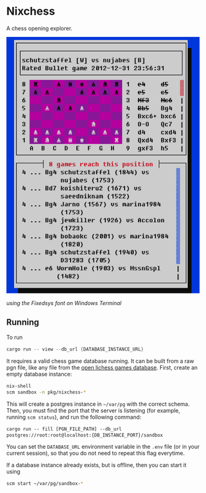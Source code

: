 # Nixchess

A chess opening explorer.

![Screenshot of chessboard in terminal](./screenshot.png "Screenshot of chess board in terminal")

*using the Fixedsys font on Windows Terminal*

## Running
To run
```rs
cargo run -- view --db_url {DATABASE_INSTANCE_URL}
```
It requires a valid chess game database running. It can be built from a raw pgn file, like any file from the [open lichess games database](https://database.lichess.org/). First, create an empty database instance:
```sh
nix-shell
scm sandbox -n pkg/nixchess-*
```
This will create a postgres instance in `~/var/pg` with the correct schema. Then, you must find the port that the server is listening (for example, running `scm status`), and run the following command:
```
cargo run -- fill [PGN_FILE_PATH] --db_url postgres://root:root@localhost:{DB_INSTANCE_PORT}/sandbox
```
You can set the `DATABASE_URL` environment variable in the `.env` file (or in your current session), so that you do not need to repeat this flag everytime.

If a database instance already exists, but is offline, then you can start it using
```sh
scm start ~/var/pg/sandbox-*
```
